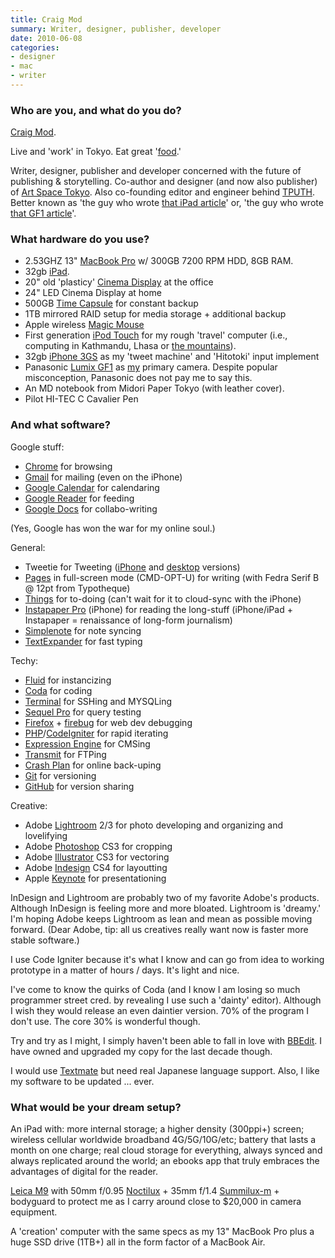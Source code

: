 ```yaml
---
title: Craig Mod
summary: Writer, designer, publisher, developer
date: 2010-06-08
categories:
- designer
- mac
- writer
---
```


### Who are you, and what do you do?

[Craig Mod](http://craigmod.com/ "Craig's website.").

Live and 'work' in Tokyo. Eat great '[food](http://craigmod.com/photography/sukiyabashi_jiro/ "Craig's post on sushi.").'

Writer, designer, publisher and developer concerned with the future of publishing & storytelling. Co-author and designer (and now also publisher) of [Art Space Tokyo](http://artspacetokyo.com "Craig's Tokyo art site."). Also co-founding editor and engineer behind [TPUTH](http://tputh.com "Craig's fun news site."). Better known as 'the guy who wrote [that iPad article](http://craigmod.com/journal/ipad_and_books/ "Craig's infamous iPad post.")' or, 'the guy who wrote [that GF1 article](http://craigmod.com/journal/gf1-fieldtest/ "Craig's post on the GF1.")'.

### What hardware do you use?

* 2.53GHZ 13" [MacBook Pro][macbook-pro] w/ 300GB 7200 RPM HDD, 8GB RAM.
* 32gb [iPad][].
* 20" old 'plasticy' [Cinema Display][cinema-display] at the office
* 24" LED Cinema Display at home
* 500GB [Time Capsule][time-capsule] for constant backup
* 1TB mirrored RAID setup for media storage + additional backup
* Apple wireless [Magic Mouse][magic-mouse]
* First generation [iPod Touch][ipod-touch] for my rough 'travel' computer (i.e., computing in Kathmandu, Lhasa or [the mountains](http://craigmod.com/journal/annapurna_moonrise/ "Craig's post on climbing into the Himalayas.")).
* 32gb [iPhone 3GS][iphone-3gs] as my 'tweet machine' and 'Hitotoki' input implement
* Panasonic [Lumix GF1][lumix-dmc-gf1] as [my](http://craigmod.com/journal/gf1-fieldtest/ "Craig's post on the GF1.") primary camera. Despite popular misconception, Panasonic does not pay me to say this.
* An MD notebook from Midori Paper Tokyo (with leather cover).
* Pilot HI-TEC C Cavalier Pen

### And what software?

Google stuff:

* [Chrome][] for browsing
* [Gmail][] for mailing (even on the iPhone)
* [Google Calendar][google-calendar] for calendaring
* [Google Reader][google-reader] for feeding
* [Google Docs][google-docs] for collabo-writing

(Yes, Google has won the war for my online soul.)

General:

* Tweetie for Tweeting ([iPhone][tweetie-ios] and [desktop][tweetie] versions)
* [Pages][] in full-screen mode (CMD-OPT-U) for writing (with Fedra Serif B @ 12pt from Typotheque)
* [Things][] for to-doing (can't wait for it to cloud-sync with the iPhone)
* [Instapaper Pro][instapaper-ios] (iPhone) for reading the long-stuff (iPhone/iPad + Instapaper = renaissance of long-form journalism)
* [Simplenote][simplenote] for note syncing
* [TextExpander][] for fast typing

Techy:

* [Fluid][] for instancizing
* [Coda][] for coding
* [Terminal][] for SSHing and MYSQLing
* [Sequel Pro][sequel-pro] for query testing
* [Firefox][] + [firebug][] for web dev debugging
* [PHP][]/[CodeIgniter][] for rapid iterating
* [Expression Engine][expressionengine] for CMSing
* [Transmit][] for FTPing
* [Crash Plan][crashplan] for online back-uping
* [Git][] for versioning
* [GitHub][] for version sharing

Creative:

* Adobe [Lightroom][] 2/3 for photo developing and organizing and lovelifying
* Adobe [Photoshop][] CS3 for cropping
* Adobe [Illustrator][] CS3 for vectoring
* Adobe [Indesign][] CS4 for layoutting
* Apple [Keynote][] for presentationing


InDesign and Lightroom are probably two of my favorite Adobe's products. Although InDesign is feeling more and more bloated. Lightroom is 'dreamy.' I'm hoping Adobe keeps Lightroom as lean and mean as possible moving forward. (Dear Adobe, tip: all us creatives really want now is faster more stable software.)

I use Code Igniter because it's what I know and can go from idea to working prototype in a matter of hours / days. It's light and nice.

I've come to know the quirks of Coda (and I know I am losing so much programmer street cred. by revealing I use such a 'dainty' editor). Although I wish they would release an even daintier version. 70% of the program I don't use. The core 30% is wonderful though.

Try and try as I might, I simply haven't been able to fall in love with [BBEdit][]. I have owned and upgraded my copy for the last decade though.

I would use [Textmate][] but need real Japanese language support. Also, I like my software to be updated ... ever.

### What would be your dream setup?

An iPad with: more internal storage; a higher density (300ppi+) screen; wireless cellular worldwide broadband 4G/5G/10G/etc; battery that lasts a month on one charge; real cloud storage for everything, always synced and always replicated around the world; an ebooks app that truly embraces the advantages of digital for the reader.

[Leica M9][m9] with 50mm f/0.95 [Noctilux][noctilux-m] + 35mm f/1.4 [Summilux-m][summilux-m] + bodyguard to protect me as I carry around close to $20,000 in camera equipment.

A 'creation' computer with the same specs as my 13" MacBook Pro plus a huge SSD drive (1TB+) all in the form factor of a MacBook Air.

[bbedit]: http://www.barebones.com/products/bbedit/ "A text editor for the Mac."
[chrome]: https://www.google.com/intl/en/chrome/ "A WebKit-based browser, where each tab runs in its own thread."
[cinema-display]: https://en.wikipedia.org/wiki/Apple_Cinema_Display "An LCD display."
[coda]: https://panic.com/coda/ "A single-window HTML/web tool for the Mac."
[codeigniter]: https://expressionengine.com/codeigniter "An open-source PHP web framework."
[crashplan]: http://web.archive.org/web/20230919121536/https://www.crashplan.com/en-us/ "An online backup service."
[expressionengine]: https://expressionengine.com/expressionengine "A web publishing/CMS system."
[firebug]: https://getfirebug.com/ "A Firefox addon for web development."
[firefox]: https://www.mozilla.org/en-US/firefox/new/ "A cross-platform open-source web browser."
[fluid]: https://fluidapp.com/ "A WebKit-based application for creating Site Specific Browsers."
[git]: https://git-scm.com/ "A version control system."
[github]: https://github.com/ "A Git code repository service."
[gmail]: https://en.wikipedia.org/wiki/Gmail "Web-based email."
[google-calendar]: https://en.wikipedia.org/wiki/Google_Calendar "A web-based calendar client."
[google-docs]: https://en.wikipedia.org/wiki/Google_Docs "A web-based office suite."
[google-reader]: https://en.wikipedia.org/wiki/Google_Reader "A web-based feed reader."
[illustrator]: https://www.adobe.com/products/illustrator.html "A vector graphics editor."
[indesign]: https://www.adobe.com/products/indesign.html "A desktop/web publishing application."
[instapaper-ios]: http://web.archive.org/web/20221221083204/https://www.instapaper.com/iphone "An iPhone app for reading Instapaper saved pages."
[ipad]: https://www.apple.com/ipad/ "A tablet device."
[iphone-3gs]: https://en.wikipedia.org/wiki/IPhone_3GS "A 3 megapixel smartphone."
[ipod-touch]: https://support.apple.com/ipod-touch "It's like an iPhone, without the phone bit."
[keynote]: https://www.apple.com/keynote/ "Presentation software for the Mac."
[lightroom]: https://www.adobe.com/products/photoshop-lightroom.html "Photo management and editing software."
[lumix-dmc-gf1]: http://web.archive.org/web/20230407212651/http://www.amazon.com/Panasonic-DMC-GF1-Four-Thirds-Interchangeable-Aspherical/dp/B002MUAEX4/ "A 12.1 megapixel digital camera."
[m9]: https://en.wikipedia.org/wiki/Leica_M9 "An 18.5 megapixel digital camera with a full-frame sensor."
[macbook-pro]: https://www.apple.com/macbook-pro/ "A laptop."
[magic-mouse]: https://en.wikipedia.org/wiki/Magic_Mouse "A multi-touch mouse."
[noctilux-m]: http://web.archive.org/web/20210411164330/http://www.amazon.com/Leica-Noctilux-M-Manual-Focus-11822/dp/B00009XW3A "A 50mm high speed aspherical camera lens."
[pages]: https://www.apple.com/pages/ "A Mac word processor and layout tool from Apple."
[photoshop]: https://www.adobe.com/products/photoshop.html "A bitmap image editor."
[php]: https://www.php.net/ "An interpreted scripting language."
[sequel-pro]: http://www.sequelpro.com/ "A MySQL GUI for the Mac."
[simplenote]: https://simplenote.com/ "A note-taking/syncing service."
[summilux-m]: http://web.archive.org/web/20150710081307/http://www.amazon.com/Leica-35mm-1-4-ASPH-Summilux-M/dp/B004GZ3AHU "A 35mm wide-angle lens."
[terminal]: https://en.wikipedia.org/wiki/Terminal_(OS_X) "A console application included with Mac OS X."
[textexpander]: https://textexpander.com/ "A Mac app for adding custom abbreviations for often-used text."
[textmate]: https://macromates.com/ "A text editor for the Mac."
[things]: https://culturedcode.com/things/ "A task management application for the Mac."
[time-capsule]: https://www.apple.com/mac/ "A WiFi access point and backup system."
[transmit]: https://panic.com/transmit/ "An FTP/SFTP client for the Mac."
[tweetie-ios]: https://en.wikipedia.org/wiki/Tweetie "A Twitter client."
[tweetie]: https://en.wikipedia.org/wiki/Tweetie "A Twitter client for the Mac."
